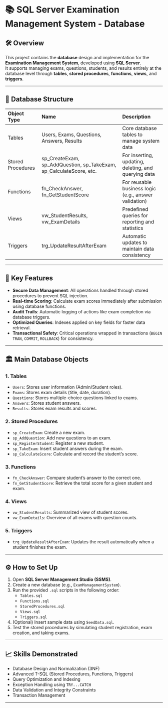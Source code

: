 # 📚 SQL Server Examination Management System - Database

## 🛠️ Overview
This project contains the **database** design and implementation for the **Examination Management System**, developed using **SQL Server**.  
It supports managing exams, questions, students, and results entirely at the database level through **tables**, **stored procedures**, **functions**, **views**, and **triggers**.

---

## 📂 Database Structure
| Object Type | Name | Description |
|:------------|:-----|:------------|
| Tables | Users, Exams, Questions, Answers, Results | Core database tables to manage system data |
| Stored Procedures | sp_CreateExam, sp_AddQuestion, sp_TakeExam, sp_CalculateScore, etc. | For inserting, updating, deleting, and querying data |
| Functions | fn_CheckAnswer, fn_GetStudentScore | For reusable business logic (e.g., answer validation) |
| Views | vw_StudentResults, vw_ExamDetails | Predefined queries for reporting and statistics |
| Triggers | trg_UpdateResultAfterExam | Automatic updates to maintain data consistency |

---

## 🎯 Key Features
- **Secure Data Management**: All operations handled through stored procedures to prevent SQL injection.
- **Real-time Scoring**: Calculate exam scores immediately after submission using database functions.
- **Audit Trails**: Automatic logging of actions like exam completion via database triggers.
- **Optimized Queries**: Indexes applied on key fields for faster data retrieval.
- **Transactional Safety**: Critical operations wrapped in transactions (`BEGIN TRAN`, `COMMIT`, `ROLLBACK`) for consistency.

---

## 🏛️ Main Database Objects

### 1. **Tables**
- `Users`: Stores user information (Admin/Student roles).
- `Exams`: Stores exam details (title, date, duration).
- `Questions`: Stores multiple-choice questions linked to exams.
- `Answers`: Stores student answers.
- `Results`: Stores exam results and scores.

### 2. **Stored Procedures**
- `sp_CreateExam`: Create a new exam.
- `sp_AddQuestion`: Add new questions to an exam.
- `sp_RegisterStudent`: Register a new student.
- `sp_TakeExam`: Insert student answers during the exam.
- `sp_CalculateScore`: Calculate and record the student’s score.

### 3. **Functions**
- `fn_CheckAnswer`: Compare student’s answer to the correct one.
- `fn_GetStudentScore`: Retrieve the total score for a given student and exam.

### 4. **Views**
- `vw_StudentResults`: Summarized view of student scores.
- `vw_ExamDetails`: Overview of all exams with question counts.

### 5. **Triggers**
- `trg_UpdateResultAfterExam`: Updates the result automatically when a student finishes the exam.

---

## ⚙️ How to Set Up
1. Open **SQL Server Management Studio (SSMS)**.
2. Create a new database (e.g., `ExamManagementSystem`).
3. Run the provided `.sql` scripts in the following order:
   - `Tables.sql`
   - `Functions.sql`
   - `StoredProcedures.sql`
   - `Views.sql`
   - `Triggers.sql`
4. (Optional) Insert sample data using `SeedData.sql`.
5. Test the stored procedures by simulating student registration, exam creation, and taking exams.

---

## 📈 Skills Demonstrated
- Database Design and Normalization (3NF)
- Advanced T-SQL (Stored Procedures, Functions, Triggers)
- Query Optimization and Indexing
- Exception Handling using `TRY...CATCH`
- Data Validation and Integrity Constraints
- Transaction Management

---
